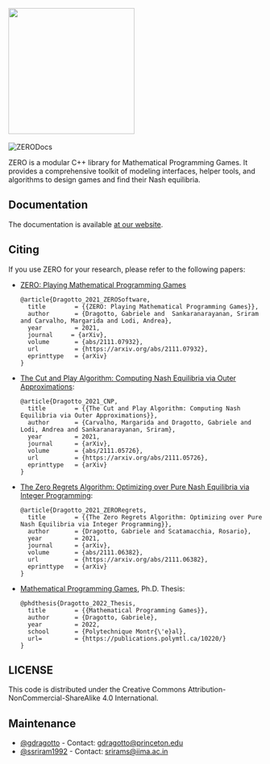 <img src="https://github.com/ds4dm/ZERO/raw/master/docs/support_files/zero.png" width="250"></br><br>
![ZERODocs](https://github.com/ds4dm/ZERO/workflows/ZERODocs/badge.svg)

ZERO is a modular C++ library for Mathematical Programming Games. It provides a comprehensive toolkit of modeling interfaces, helper tools, and algorithms to design games and find their Nash equilibria.

## Documentation
The documentation is available [at our website](https://docs.getzero.one).


## Citing

If you use ZERO for your research, please refer to the following papers:

* [ZERO: Playing Mathematical Programming Games](https://arxiv.org/abs/2111.07932)

  ```
  @article{Dragotto_2021_ZEROSoftware,
    title        = {{ZERO: Playing Mathematical Programming Games}},
    author       = {Dragotto, Gabriele and  Sankaranarayanan, Sriram and Carvalho, Margarida and Lodi, Andrea},
    year         = 2021,
    journal     = {arXiv},
    volume       = {abs/2111.07932},
    url          = {https://arxiv.org/abs/2111.07932},
    eprinttype   = {arXiv}
  }

  ```
* [The Cut and Play Algorithm: Computing Nash Equilibria via Outer Approximations](https://arxiv.org/abs/2111.05726):

  ```
  @article{Dragotto_2021_CNP,
    title        = {{The Cut and Play Algorithm: Computing Nash Equilibria via Outer Approximations}},
    author       = {Carvalho, Margarida and Dragotto, Gabriele and Lodi, Andrea and Sankaranarayanan, Sriram},
    year         = 2021,
    journal      = {arXiv},
    volume       = {abs/2111.05726},
    url          = {https://arxiv.org/abs/2111.05726},
    eprinttype   = {arXiv}
  }
  ```
* [The Zero Regrets Algorithm: Optimizing over Pure Nash Equilibria via Integer Programming](https://arxiv.org/abs/2111.06382):

  ```
  @article{Dragotto_2021_ZERORegrets,
    title        = {{The Zero Regrets Algorithm: Optimizing over Pure Nash Equilibria via Integer Programming}},
    author       = {Dragotto, Gabriele and Scatamacchia, Rosario},
    year         = 2021,
    journal      = {arXiv},
    volume       = {abs/2111.06382},
    url          = {https://arxiv.org/abs/2111.06382},
    eprinttype   = {arXiv}
  }
  ```
* [Mathematical Programming Games](https://publications.polymtl.ca/10220/), Ph.D. Thesis:

  ```
  @phdthesis{Dragotto_2022_Thesis,
    title        = {{Mathematical Programming Games}},
    author       = {Dragotto, Gabriele},
    year         = 2022,
    school       = {Polytechnique Montr{\'e}al},
    url=         = {https://publications.polymtl.ca/10220/}
  }
  ```


## LICENSE
This code is distributed under the Creative Commons Attribution-NonCommercial-ShareAlike 4.0 International.

## Maintenance
- [@gdragotto](https://github.com/gdragotto) - Contact: [gdragotto@princeton.edu](mailto:gdragotto@princeton.edu)
- [@ssriram1992](https://github.com/ssriram1992/) - Contact: [srirams@iima.ac.in](mailto:srirams@iima.ac.in)

